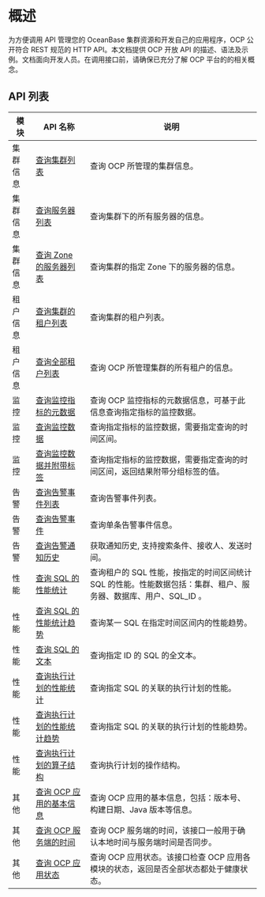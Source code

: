 概述 
=======================

为方便调用 API 管理您的 OceanBase 集群资源和开发自己的应用程序，OCP 公开符合 REST 规范的 HTTP API。本文档提供 OCP 开放 API 的描述、语法及示例。文档面向开发人员。在调用接口前，请确保已充分了解 OCP 平台的的相关概念。

**API 列表** 
-------------------------------



|         模块          |                            API 名称                             |                                说明                                |
|---------------------|---------------------------------------------------------------|------------------------------------------------------------------|
| 集群信息                | [查询集群列表](/zh-CN/5.api-reference/3.cluster-information/1.query-the-cluster-list.md)         | 查询 OCP 所管理的集群信息。                                                 |
| 集群信息                | [查询服务器列表](/zh-CN/5.api-reference/3.cluster-information/24.query-servers.md)        | 查询集群下的所有服务器的信息。                                                  |
| 集群信息                | [查询 Zone 的服务器列表](/zh-CN/5.api-reference/3.cluster-information/25.queries-servers-in-a-zone.md) | 查询集群的指定 Zone 下的服务器的信息。                                           |
| 租户信息                | [查询集群的租户列表](/zh-CN/5.api-reference/4.tenant-information/1.you-can-call-this-operation-to-query-the-tenants-of.md)      | 查询集群的租户列表。                                                       |
| 租户信息                | [查询全部租户列表](/zh-CN/5.api-reference/4.tenant-information/2.query-the-list-of-all-tenants.md)       | 查询 OCP 所管理集群的所有租户的信息。                                            |
|  监控 | [查询监控指标的元数据](/zh-CN/5.api-reference/8.monitoring/1.queries-the-metadata-of-a-monitoring-metric.md)     | 查询 OCP 监控指标的元数据信息，可基于此信息查询指定指标的监控数据。                             |
|  监控 | [查询监控数据](/zh-CN/5.api-reference/8.monitoring/2.query-monitoring-data.md)         | 查询指定指标的监控数据，需要指定查询的时间区间。                                         |
|  监控 | [查询监控数据并附带标签](/zh-CN/5.api-reference/8.monitoring/3.query-monitoring-data-with-labels.md)    | 查询指定指标的监控数据，需要指定查询的时间区间，返回结果附带分组标签的值。                            |
| 告警                  | [查询告警事件列表](/zh-CN/5.api-reference/9.alert/1.alert-events/1.query-alert-event-list.md)       | 查询告警事件列表。                                                        |
| 告警                  | [查询告警事件](/zh-CN/5.api-reference/9.alert/1.alert-events/2.query-alert-events.md)         | 查询单条告警事件信息。                                                      |
| 告警                  | [查询告警通知历史](/zh-CN/5.api-reference/9.alert/2.alert-notification/1.query-the-alert-notification-history.md)       | 获取通知历史, 支持搜索条件、接收人、发送时间。                                         |
|  性能 | [查询 SQL 的性能统计](/zh-CN/5.api-reference/13.sql-performance/1.query-performance-statistics-of-an-sql-statement.md)   | 查询租户的 SQL 性能，按指定的时间区间统计 SQL 的性能。性能数据包括：集群、租户、服务器、数据库、用户、SQL_ID 。 |
|  性能 | [查询 SQL 的性能统计趋势](/zh-CN/5.api-reference/13.sql-performance/2.trends-of-sql-performance-statistics.md) | 查询某一 SQL 在指定时间区间内的性能趋势。                                          |
|  性能 | [查询 SQL 的文本](/zh-CN/5.api-reference/13.sql-performance/3.the-text-to-be-returned-in-the-sql-statement.md)     | 查询指定 ID 的 SQL 的全文本。                                              |
|  性能 | [查询执行计划的性能统计](/zh-CN/5.api-reference/13.sql-performance/4.query-performance-statistics-for-an-execution-plan.md)    | 查询指定 SQL 的关联的执行计划的性能。                                            |
|  性能 | [查询执行计划的性能统计趋势](/zh-CN/5.api-reference/13.sql-performance/5.query-the-trend-of-performance-statistics-for-execution-plans.md)  | 查询指定 SQL 的关联的执行计划的性能趋势。                                          |
|  性能 | [查询执行计划的算子结构](/zh-CN/5.api-reference/13.sql-performance/6.operator-structure-of-query-execution-plans.md)    | 查询执行计划的操作结构。                                                     |
|  其他 | [查询 OCP 应用的基本信息](/zh-CN/5.api-reference/14.other/1.query-the-basic-information-of-an-ocp-application.md) | 查询 OCP 应用的基本信息，包括：版本号、构建日期、Java 版本等信息。                           |
|  其他 | [查询 OCP 服务端的时间](/zh-CN/5.api-reference/14.other/2.query-the-time-when-the-ocp-server-is-created.md)  | 查询 OCP 服务端的时间，该接口一般用于确认本地时间与服务端时间是否同步。                           |
|  其他 | [查询 OCP 应用状态](/zh-CN/5.api-reference/14.other/3.query-the-status-of-an-ocp-application.md)    | 查询 OCP 应用状态。该接口检查 OCP 应用各模块的状态，返回是否全部状态都处于健康状态。                  |


